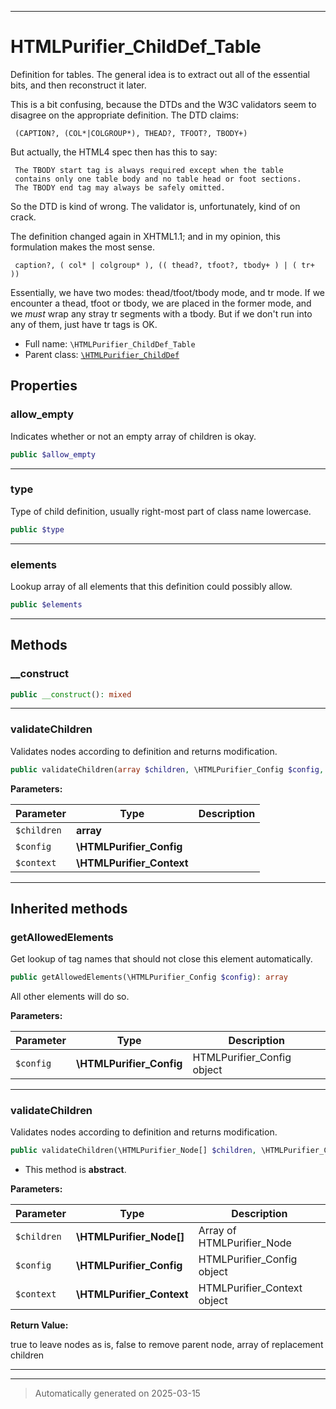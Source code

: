 ***

# HTMLPurifier_ChildDef_Table

Definition for tables.  The general idea is to extract out all of the
essential bits, and then reconstruct it later.

This is a bit confusing, because the DTDs and the W3C
validators seem to disagree on the appropriate definition. The
DTD claims:

     (CAPTION?, (COL*|COLGROUP*), THEAD?, TFOOT?, TBODY+)

But actually, the HTML4 spec then has this to say:

     The TBODY start tag is always required except when the table
     contains only one table body and no table head or foot sections.
     The TBODY end tag may always be safely omitted.

So the DTD is kind of wrong.  The validator is, unfortunately, kind
of on crack.

The definition changed again in XHTML1.1; and in my opinion, this
formulation makes the most sense.

     caption?, ( col* | colgroup* ), (( thead?, tfoot?, tbody+ ) | ( tr+ ))

Essentially, we have two modes: thead/tfoot/tbody mode, and tr mode.
If we encounter a thead, tfoot or tbody, we are placed in the former
mode, and we *must* wrap any stray tr segments with a tbody. But if
we don't run into any of them, just have tr tags is OK.

* Full name: `\HTMLPurifier_ChildDef_Table`
* Parent class: [`\HTMLPurifier_ChildDef`](./HTMLPurifier_ChildDef.md)



## Properties


### allow_empty

Indicates whether or not an empty array of children is okay.

```php
public $allow_empty
```






***

### type

Type of child definition, usually right-most part of class name lowercase.

```php
public $type
```






***

### elements

Lookup array of all elements that this definition could possibly allow.

```php
public $elements
```






***

## Methods


### __construct



```php
public __construct(): mixed
```












***

### validateChildren

Validates nodes according to definition and returns modification.

```php
public validateChildren(array $children, \HTMLPurifier_Config $config, \HTMLPurifier_Context $context): array
```








**Parameters:**

| Parameter | Type | Description |
|-----------|------|-------------|
| `$children` | **array** |  |
| `$config` | **\HTMLPurifier_Config** |  |
| `$context` | **\HTMLPurifier_Context** |  |





***


## Inherited methods


### getAllowedElements

Get lookup of tag names that should not close this element automatically.

```php
public getAllowedElements(\HTMLPurifier_Config $config): array
```

All other elements will do so.






**Parameters:**

| Parameter | Type | Description |
|-----------|------|-------------|
| `$config` | **\HTMLPurifier_Config** | HTMLPurifier_Config object |





***

### validateChildren

Validates nodes according to definition and returns modification.

```php
public validateChildren(\HTMLPurifier_Node[] $children, \HTMLPurifier_Config $config, \HTMLPurifier_Context $context): bool|array
```




* This method is **abstract**.



**Parameters:**

| Parameter | Type | Description |
|-----------|------|-------------|
| `$children` | **\HTMLPurifier_Node[]** | Array of HTMLPurifier_Node |
| `$config` | **\HTMLPurifier_Config** | HTMLPurifier_Config object |
| `$context` | **\HTMLPurifier_Context** | HTMLPurifier_Context object |


**Return Value:**

true to leave nodes as is, false to remove parent node, array of replacement children




***


***
> Automatically generated on 2025-03-15
